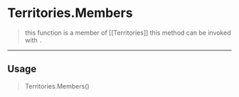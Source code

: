 # Territories.Members
> this function is a member of [[Territories]]
> this method can be invoked with `.`
-----
## Usage
> Territories.Members()
